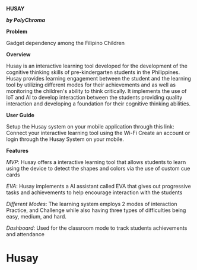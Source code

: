**HUSAY** 

***by PolyChroma***


**Problem**


Gadget dependency among the Filipino Children



**Overview** 



Husay is an interactive learning tool developed for the development of the cognitive thinking skills of pre-kindergarten students in the Philippines. Husay provides learning engagement between the student and the learning tool by utilizing different modes for their achievements and as well as monitoring the children's ability to think critically. It implements the use of IoT and AI to develop interaction between the students providing quality interaction and developing a foundation for their cognitive thinking abilities.


**User Guide**



Setup the Husay system on your mobile application through this link:
Connect your interactive learning tool using the Wi-Fi 
Create an account or login through the Husay System on your mobile. 


**Features**



*MVP*: Husay offers a interactive learning tool that allows students to learn using the device to detect the shapes and colors via the use of custom cue cards

*EVA*: Husay implements a AI assistant called EVA that gives out progressive tasks and achievements to help encourage interaction with the students

*Different Modes*: The learning system employs 2 modes of interaction Practice, and Challenge while also having three types of difficulties being easy, medium, and hard. 

*Dashboard*: Used for the classroom mode to track students achievements and attendance

# Husay
